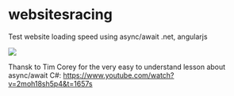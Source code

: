 # websitesracing
Test website loading speed using async/await .net, angularjs

<img src="https://thumbs.gfycat.com/TediousGreedyElephant-size_restricted.gif"/>

Thansk to Tim Corey for the very easy to understand lesson about async/await C#:
https://www.youtube.com/watch?v=2moh18sh5p4&t=1657s
